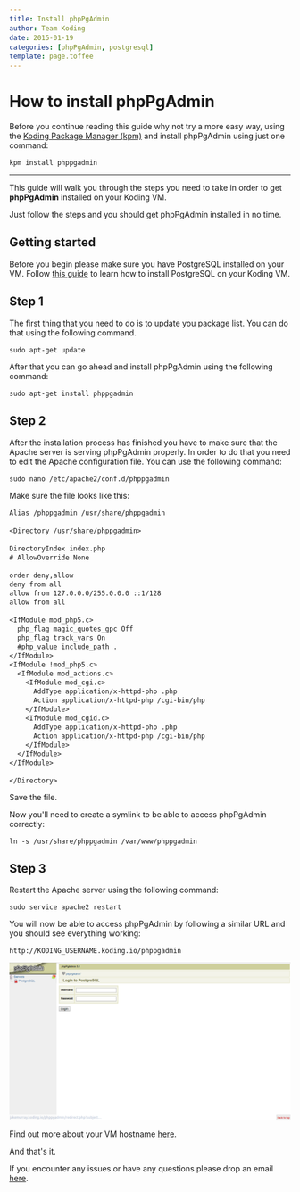 ```yaml
---
title: Install phpPgAdmin
author: Team Koding
date: 2015-01-19
categories: [phpPgAdmin, postgresql]
template: page.toffee
---
```


# How to install phpPgAdmin

Before you continue reading this guide why not try a more easy way, using the [Koding Package Manager (kpm)](http://learn.koding.com/guides/getting-started-kpm/) and install phpPgAdmin using just one command:

```
kpm install phppgadmin
```

***

This guide will walk you through the steps you need to take in order to get **phpPgAdmin** installed on your Koding VM.

Just follow the steps and you should get phpPgAdmin installed in no time.

## Getting started

Before you begin please make sure you have PostgreSQL installed on your VM. Follow [this guide](http://learn.koding.com/guides/installing-postgresql) to learn how to install PostgreSQL on your Koding VM.

## Step 1

The first thing that you need to do is to update you package list. You can do that using the following command.

```
sudo apt-get update
```

After that you can go ahead and install phpPgAdmin using the following command:

```
sudo apt-get install phppgadmin
```

## Step 2

After the installation process has finished you have to make sure that the Apache server is serving phpPgAdmin properly. In order to do that you need to edit the Apache configuration file. You can use the following command:

```
sudo nano /etc/apache2/conf.d/phppgadmin
```

Make sure the file looks like this:

```
Alias /phppgadmin /usr/share/phppgadmin
 
<Directory /usr/share/phppgadmin>
 
DirectoryIndex index.php
# AllowOverride None
 
order deny,allow
deny from all
allow from 127.0.0.0/255.0.0.0 ::1/128
allow from all
 
<IfModule mod_php5.c>
  php_flag magic_quotes_gpc Off
  php_flag track_vars On
  #php_value include_path .
</IfModule>
<IfModule !mod_php5.c>
  <IfModule mod_actions.c>
    <IfModule mod_cgi.c>
      AddType application/x-httpd-php .php
      Action application/x-httpd-php /cgi-bin/php
    </IfModule>
    <IfModule mod_cgid.c>
      AddType application/x-httpd-php .php
      Action application/x-httpd-php /cgi-bin/php
    </IfModule>
  </IfModule>
</IfModule>
 
</Directory>
```

Save the file.

Now you'll need to create a symlink to be able to access phpPgAdmin correctly:

```
ln -s /usr/share/phppgadmin /var/www/phppgadmin
```

## Step 3

Restart the Apache server using the following command:

```
sudo service apache2 restart
```

You will now be able to access phpPgAdmin by following a similar URL and you should see everything working:

```
http://KODING_USERNAME.koding.io/phppgadmin
```

![phppgadmin](phppgadmin.png)

Find out more about your VM hostname [here](http://learn.koding.com/faq/vm-hostname/).

And that's it.

If you encounter any issues or have any questions please drop an email [here](mailto:support@koding.com).